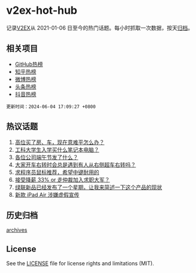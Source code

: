 # v2ex-hot-hub

 记录[V2EX](https://www.v2ex.com/)从 2021-01-06 日至今的热门话题。每小时抓取一次数据，按天[归档](archives)。
 
 ## 相关项目

- [GitHub热榜](https://github.com/lonnyzhang423/github-hot-hub)
- [知乎热榜](https://github.com/lonnyzhang423/zhihu-hot-hub)
- [微博热榜](https://github.com/lonnyzhang423/weibo-hot-hub)
- [头条热榜](https://github.com/lonnyzhang423/toutiao-hot-hub)
- [抖音热榜](https://github.com/lonnyzhang423/douyin-hot-hub)


 `更新时间：2024-06-04 17:09:27 +0800`

## 热议话题

1. [高位买了房、车，现在意难平怎么办？](https://www.v2ex.com/t/1046636)
1. [工科大学生入学买什么笔记本电脑？](https://www.v2ex.com/t/1046534)
1. [各位公司端午节发了什么？](https://www.v2ex.com/t/1046439)
1. [大家开车右转时会总是遇到有人从右侧超车右转吗？](https://www.v2ex.com/t/1046563)
1. [求程序员鼠标推荐，希望中键耐用的](https://www.v2ex.com/t/1046631)
1. [接受降薪 33% or 走仲裁加入求职大军？](https://www.v2ex.com/t/1046628)
1. [绿联新品已经发布了一个星期，让我来简述一下这个产品的现状](https://www.v2ex.com/t/1046474)
1. [新款 iPad Air 涉嫌虚假宣传](https://www.v2ex.com/t/1046489)

## 历史归档

[archives](archives)

## License

See the [LICENSE](LICENSE) file for license rights and limitations (MIT).

